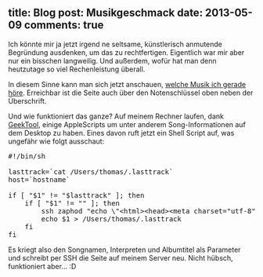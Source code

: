 title: Blog
post: Musikgeschmack
date: 2013-05-09
comments: true
---

Ich könnte mir ja jetzt irgend ne seltsame, künstlerisch anmutende Begründung ausdenken, um das zu rechtfertigen. Eigentlich war mir aber nur ein bisschen langweilig. Und außerdem, wofür hat man denn heutzutage so viel Rechenleistung überall.

In diesem Sinne kann man sich jetzt anschauen, [welche Musik ich gerade höre][musik]. Erreichbar ist die Seite auch über den Notenschlüssel oben neben der Überschrift.

Und wie funktioniert das ganze? Auf meinem Rechner laufen, dank [GeekTool], einige AppleScripts um unter anderem Song-Informationen auf dem Desktop zu haben. Eines davon ruft jetzt ein Shell Script auf, was ungefähr wie folgt ausschaut:

<pre class="sh_sh">
#!/bin/sh

lasttrack=`cat /Users/thomas/.lasttrack`
host=`hostname`

if [ "$1" != "$lasttrack" ]; then
    if [ "$1" != "" ]; then
        ssh zaphod "echo \"&lt;html&gt;&lt;head&gt;&lt;meta charset="utf-8" /&gt;&lt;title&gt;Last Song&lt;/title&gt;&lt;/head&gt;&lt;body&gt;&lt;pre&gt;\" &gt; /var/www/lastmusic; echo \"Last song played on &lt;b&gt;${host}&lt;/b&gt; iTunes:\" &gt;&gt; /var/www/lastmusic; echo &gt;&gt; /var/www/lastmusic; echo \"&lt;b&gt;$1&lt;/b&gt; by &lt;b&gt;$2&lt;/b&gt; on the Album &lt;b&gt;$3&lt;/b&gt;\" &gt;&gt; /var/www/lastmusic; echo &gt;&gt; /var/www/lastmusic; echo `date` &gt;&gt; /var/www/lastmusic; echo \"&lt;/pre&gt;&lt;/body&gt;&lt;/html&gt;\" &gt;&gt; /var/www/lastmusic"
        echo $1 &gt; /Users/thomas/.lasttrack
    fi
fi
</pre>

Es kriegt also den Songnamen, Interpreten und Albumtitel als Parameter und schreibt per SSH die Seite auf meinem Server neu. Nicht hübsch, funktioniert aber... :D

 [musik]: lastmusic
 [geektool]: http://projects.tynsoe.org/en/geektool/
